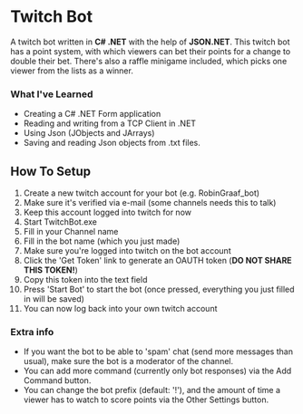 # Twitch Bot

A twitch bot written in **C# .NET** with the help of **JSON.NET**. This twitch bot has a point system, with which viewers can bet their points for a change to double their bet. There's also a raffle minigame included, which picks one viewer from the lists as a winner.

### What I've Learned

* Creating a C# .NET Form application
* Reading and writing from a TCP Client in .NET
* Using Json (JObjects and JArrays)
* Saving and reading Json objects from .txt files.

## How To Setup

1. Create a new twitch account for your bot (e.g. RobinGraaf_bot)
2. Make sure it's verified via e-mail (some channels needs this to talk)
3. Keep this account logged into twitch for now
4. Start TwitchBot.exe
5. Fill in your Channel name
6. Fill in the bot name (which you just made)
7. Make sure you're logged into twitch on the bot account
8. Click the 'Get Token' link to generate an OAUTH token (**DO NOT SHARE THIS TOKEN!**)
9. Copy this token into the text field
10. Press 'Start Bot' to start the bot (once pressed, everything you just filled in will be saved)
11. You can now log back into your own twitch account

### Extra info
* If you want the bot to be able to 'spam' chat (send more messages than usual), make sure the bot is a moderator of the channel.
* You can add more command (currently only bot responses) via the Add Command button.
* You can change the bot prefix (default: '!'), and the amount of time a viewer has to watch to score points via the Other Settings button.
